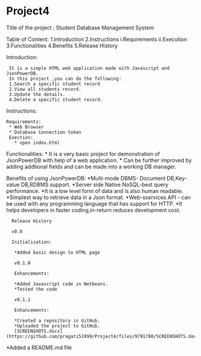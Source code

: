 # Project4
 Title of the project : Student Database Management System
 
  Table of Content:
  1.Introduction
  2.Instructions
    i.Requirements
    ii.Execution
  3.Functionalities
  4.Benefits
  5.Release History
  
   Introduction:
    
     It is a simple HTML web application made with Javascript and JsonPowerDB.
     In this project ,you can do the following:
     1.Search a specific student record
     2.View all students record.
     3.Update the details.
     4.Delete a specific student record.
     
  Instructions:
  
    Requirements: 
     * Web Browser  
     * Database Connection token
     Exection:
       * open index.html
       
  Functionalities:
          * It is a very basic project for demonstration of JsonPowerDB with help of a web application.
          * Can be further improved by adding addtional fields and can be made into a working DB manager.
          
   Benefits of using JsonPowerDB:
      *Multi-mode DBMS- Document DB,Key-value DB,RDBMS support.
      *Server side Native NoSQL-best query performance.
      *It is a low level form of data and is also human readable.
      *Simplest way to retrieve data in a Json format.
      *Web-sservices API - can be used with any programming language that has support for HTTP.
      *It helps developers in faster coding,in-return reduces development cost.
      
      Release History
      
      v0.0
      
      Initialization:
      
       *Added basic design to HTML page
       
       v0.1.0
       
       Enhancements:
       
       *Added Javascript code in Netbeans.
       *Tested the code
       
       v0.1.1
       
       Enhancements:
       
       *Created a repository in GitHub.
       *Uploaded the project to GitHub.
       [SCREENSHOTS.docx](https://github.com/pragati51999/Project4/files/9791780/SCREENSHOTS.docx)
*Added a README.md file

